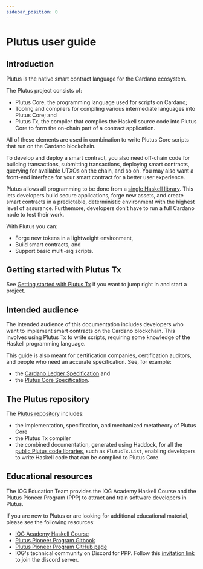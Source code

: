 ```yaml
---
sidebar_position: 0
---
```


# Plutus user guide

## Introduction

Plutus is the native smart contract language for the Cardano ecosystem. 

The Plutus project consists of: 
- Plutus Core, the programming language used for scripts on Cardano; 
- Tooling and compilers for compiling various intermediate languages into Plutus Core; and 
- Plutus Tx, the compiler that compiles the Haskell source code into Plutus Core to form the on-chain part of a contract application. 

All of these elements are used in combination to write Plutus Core scripts that run on the Cardano blockchain.

To develop and deploy a smart contract, you also need off-chain code for building transactions, submitting transactions, deploying smart contracts, querying for available UTXOs on the chain, and so on. You may also want a front-end interface for your smart contract for a better user experience. 

Plutus allows all programming to be done from a [single Haskell library](https://intersectmbo.github.io/plutus/master/). This lets developers build secure applications, forge new assets, and create smart contracts in a predictable, deterministic environment with the highest level of assurance. Furthemore, developers don’t have to run a full Cardano node to test their work. 

With Plutus you can:

- Forge new tokens in a lightweight environment,
- Build smart contracts, and
- Support basic multi-sig scripts.

## Getting started with Plutus Tx
See [Getting started with Plutus Tx](using-plutus-tx/getting-started-plutus-tx.md) if you want to jump right in and start a project. 

## Intended audience

The intended audience of this documentation includes developers who want to implement smart contracts on the Cardano blockchain. 
This involves using Plutus Tx to write scripts, requiring some knowledge of the Haskell programming language.

This guide is also meant for certification companies, certification auditors, and people who need an accurate specification. 
See, for example:

- the [Cardano Ledger Specification](https://github.com/IntersectMBO/cardano-ledger#cardano-ledger) and
- the [Plutus Core Specification](https://github.com/IntersectMBO/plutus#specifications-and-design).

## The Plutus repository

The [Plutus repository](https://github.com/IntersectMBO/plutus) includes: 

* the implementation, specification, and mechanized metatheory of Plutus Core 
* the Plutus Tx compiler 
* the combined documentation, generated using Haddock, for all the [public Plutus code libraries](https://intersectmbo.github.io/plutus/master/), such as `PlutusTx.List`, enabling developers to write Haskell code that can be compiled to Plutus Core.

## Educational resources

The IOG Education Team provides the IOG Academy Haskell Course and the Plutus Pioneer Program (PPP) to attract and train software developers in Plutus. 

If you are new to Plutus or are looking for additional educational material, please see the following resources: 

- [IOG Academy Haskell Course](https://www.youtube.com/playlist?list=PLNEK_Ejlx3x1D9Vq5kqeC3ZDEP7in4dqb)
- [Plutus Pioneer Program Gitbook](https://iog-academy.gitbook.io/plutus-pioneers-program-fourth-cohort/)
- [Plutus Pioneer Program GitHub page](https://github.com/input-output-hk/plutus-pioneer-program)
- IOG's technical community on Discord for PPP. Follow this [invitation link](https://iohk.us20.list-manage.com/track/click?u=26d3b656ecc43aa6f3063eaed&id=46c99986ab&e=6489217014) to join the discord server.
